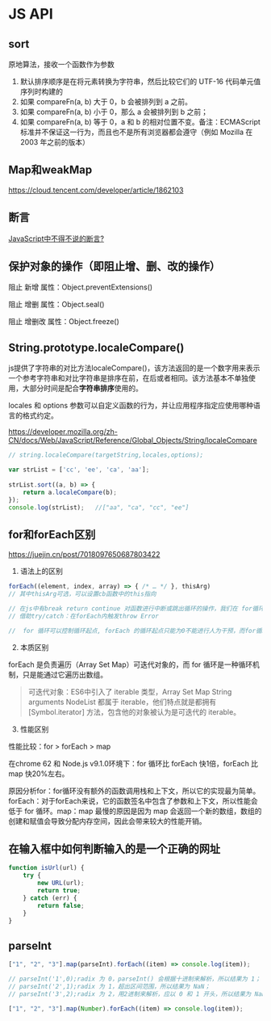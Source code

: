 # JS API

## sort

原地算法，接收一个函数作为参数

1. 默认排序顺序是在将元素转换为字符串，然后比较它们的 UTF-16 代码单元值序列时构建的
2. 如果 compareFn(a, b) 大于 0，b 会被排列到 a 之前。
3. 如果 compareFn(a, b) 小于 0，那么 a 会被排列到 b 之前；
4. 如果 compareFn(a, b) 等于 0，a 和 b 的相对位置不变。备注：ECMAScript 标准并不保证这一行为，而且也不是所有浏览器都会遵守（例如 Mozilla 在 2003 年之前的版本）

## Map和weakMap

https://cloud.tencent.com/developer/article/1862103


## 断言

[JavaScript中不得不说的断言?](https://juejin.cn/post/6844903616902332424)


## 保护对象的操作（即阻止增、删、改的操作）

阻止 新增 属性：Object.preventExtensions()

阻止 增删 属性：Object.seal()

阻止 增删改 属性：Object.freeze()

## String.prototype.localeCompare()

js提供了字符串的对比方法localeCompare()，该方法返回的是一个数字用来表示一个参考字符串和对比字符串是排序在前，在后或者相同。该方法基本不单独使用，大部分时间是配合**字符串排序**使用的。

locales 和 options 参数可以自定义函数的行为，并让应用程序指定应使用哪种语言的格式约定。

https://developer.mozilla.org/zh-CN/docs/Web/JavaScript/Reference/Global_Objects/String/localeCompare

```js
// string.localeCompare(targetString,locales,options);

var strList = ['cc', 'ee', 'ca', 'aa'];
 
strList.sort((a, b) => {
	return a.localeCompare(b);
});
console.log(strList);   //["aa", "ca", "cc", "ee"]
```

## for和forEach区别
https://juejin.cn/post/7018097650687803422

1. 语法上的区别

```js
forEach((element, index, array) => { /* … */ }, thisArg)
// 其中thisArg可选，可以设置cb函数中的this指向

// 在js中有break return continue 对函数进行中断或跳出循环的操作，我们在 for循环中会用到一些中断行为，对于优化数组遍历查找是很好的，但由于forEach属于迭代器，只能按序依次遍历完成，所以不支持上述的中断行为。
// 借助try/catch：在forEach内触发throw Error

//  for 循环可以控制循环起点, forEach 的循环起点只能为0不能进行人为干预，而for循环不同
```
2. 本质区别

forEach 是负责遍历（Array Set Map）可迭代对象的，而 for 循环是一种循环机制，只是能通过它遍历出数组。

> 可迭代对象：ES6中引入了 iterable 类型，Array Set Map String arguments NodeList 都属于 iterable，他们特点就是都拥有 [Symbol.iterator] 方法，包含他的对象被认为是可迭代的 iterable。


3. 性能区别

性能比较：for > forEach > map

在chrome 62 和 Node.js v9.1.0环境下：for 循环比 forEach 快1倍，forEach 比 map 快20%左右。

原因分析for：for循环没有额外的函数调用栈和上下文，所以它的实现最为简单。forEach：对于forEach来说，它的函数签名中包含了参数和上下文，所以性能会低于 for 循环。map：map 最慢的原因是因为 map 会返回一个新的数组，数组的创建和赋值会导致分配内存空间，因此会带来较大的性能开销。

## 在输入框中如何判断输入的是一个正确的网址

```js
function isUrl(url) {
	try {
		new URL(url);
		return true;
	} catch (err) {
		return false;
	}
}
```

## parseInt

```js
["1", "2", "3"].map(parseInt).forEach((item) => console.log(item));

// parseInt('1',0);radix 为 0，parseInt() 会根据十进制来解析，所以结果为 1；
// parseInt('2',1);radix 为 1，超出区间范围，所以结果为 NaN；
// parseInt('3',2);radix 为 2，用2进制来解析，应以 0 和 1 开头，所以结果为 NaN

["1", "2", "3"].map(Number).forEach((item) => console.log(item));
```